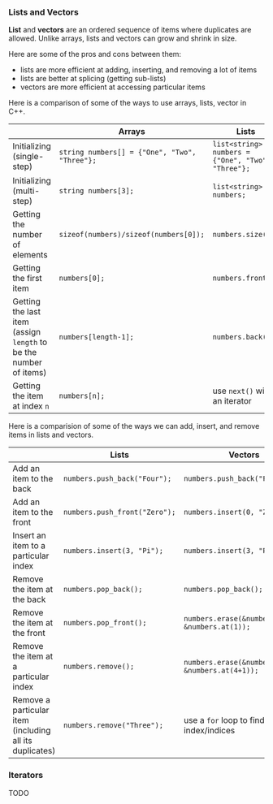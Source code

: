 <!-- # [Link to video.]() -->

### Lists and Vectors

**List** and **vectors** are an ordered sequence of items where duplicates are allowed. Unlike arrays, lists and vectors can grow and shrink in size.

Here are some of the pros and cons between them:
* lists are more efficient at adding, inserting, and removing a lot of items
* lists are better at splicing (getting sub-lists)
* vectors are more efficient at accessing particular items

Here is a comparison of some of the ways to use arrays, lists, vector in C++.

| | Arrays | Lists | Vectors |
| --- | --- | --- | --- |
| Initializing (single-step) | `string numbers[] = {"One", "Two", "Three"};` | `list<string> numbers = {"One", "Two", "Three"};` | `vector<string> numbers = {"One", "Two", "Three"};` |
| Initializing (multi-step) | `string numbers[3];` | `list<string> numbers;` | `vector<string> numbers;` |
| Getting the number of elements | `sizeof(numbers)/sizeof(numbers[0]);` | `numbers.size();` | `numbers.size();` |
| Getting the first item | `numbers[0];` | `numbers.front();` | `numbers.at(0);` |
| Getting the last item (assign `length` to be the number of items) | `numbers[length-1];` | `numbers.back();` | `numbers.at(length-1);` |
| Getting the item at index `n` | `numbers[n];` |  use `next()` with an iterator | `numbers.at(n);` |

Here is a comparision of some of the ways we can add, insert, and remove items in lists and vectors.

| | Lists | Vectors |
| --- | --- | --- | 
| Add an item to the back | `numbers.push_back("Four");` | `numbers.push_back("Four");` |
| Add an item to the front | `numbers.push_front("Zero");` | `numbers.insert(0, "Zero");` |
| Insert an item to a particular index | `numbers.insert(3, "Pi");` | `numbers.insert(3, "Pi"));` |
| Remove the item at the back | `numbers.pop_back();` | `numbers.pop_back();` |
| Remove the item at the front | `numbers.pop_front();` | `numbers.erase(&numbers.at(0), &numbers.at(1));` |
| Remove the item at a particular index | `numbers.remove();` | `numbers.erase(&numbers.at(4), &numbers.at(4+1));` |
| Remove a particular item (including all its duplicates) | `numbers.remove("Three");` | use a `for` loop to find the index/indices |


### Iterators

TODO 

<!-- Here's a demonstration:

```java
/**
 * @author MissStrong
 */

import java.util.List; // we need to import this for List.of()
import java.util.ArrayList; // we need to import this for ArrayList()

public class Main {

  /**
   * Playing with arraylists.
   *
   * @param args the command line arguments
   */
  public static void main(String[] args) {
    ArrayList<String> numbers = new ArrayList(List.of("One", "Two", "Three", "Five"));
    
    System.out.println(numbers.contains("Four")); // prints false
    
    numbers.add("One");
    numbers.add(3, "Four");
    
    System.out.println(numbers); // prints [One, Two, Three, Four, Five, One]
    
    System.out.println(numbers.indexOf("One")); // prints 0
    System.out.println(numbers.lastIndexOf("One")); // prints 5
    
    numbers.clear();
    System.out.println(numbers); // prints []
  }    
}
``` -->

<!-- ### Lists of Arrays

Lists *cannot* contain arrays as elements. In general they should not be mixed together.

```java
ArrayList<Integer[]> arraylistOfArrays = new ArrayList(); // this doesn't work
``` -->
